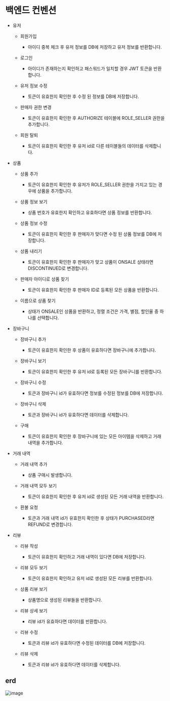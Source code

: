 백엔드 컨벤션
=============

* 유저
  * 회원가입
    * 아이디 중복 체크 후 유저 정보를 DB에 저장하고 유저 정보를 반환합니다.
  
  * 로그인
    * 아이디가 존재하는지 확인하고 패스워드가 일치할 경우 JWT 토큰을 반환합니다.

  * 유저 정보 수정
    * 토큰이 유효한지 확인한 후 수정 된 정보를 DB에 저장합니다.

  * 판매자 권한 변경
    * 토큰이 유효한지 확인한 후 AUTHORIZE 테이블에 ROLE_SELLER 권한을 추가합니다.
   
  * 회원 탈퇴
    * 토큰이 유효한지 확인한 후 유저 id로 다른 테이블들의 데이터를 삭제합니다.

* 상품
  * 상품 추가
    * 토큰이 유효한지 확인한 후 유저가 ROLE_SELLER 권한을 가지고 있는 경우에 상품을 추가합니다.

  * 상품 정보 보기
    * 상품 번호가 유효한지 확인하고 유효하다면 상품 정보를 반환합니다.

  * 상품 정보 수정
    * 토큰이 유효한지 확인한 후 판매자가 맞다면 수정 된 상품 정보를 DB에 저장합니다.

  * 상품 내리기
    * 토큰이 유효한지 확인한 후 판매자가 맞고 상품이 ONSALE 상태라면 DISCONTINUED로 변경합니다. 

  * 판매자 아이디로 상품 찾기
    * 토큰이 유효한지 확인한 후 판매자 ID로 등록된 모든 상품을 반환합니다.
   
  * 이름으로 상품 찾기
    * 상태가 ONSALE인 상품을 반환하고, 정렬 조건은 가격, 별점, 할인율 중 하나를 선택합니다. 

* 장바구니
  * 장바구니 추가
    * 토큰이 유효한지 확인한 후 상품이 유효하다면 장바구니에 추가합니다.

  * 장바구니 보기
    * 토큰이 유효한지 확인한 후 유저 id로 등록된 모든 장바구니를 반환합니다.

  * 장바구니 수정
    * 토큰과 장바구니 id가 유효하다면 정보를 수정된 정보를 DB에 저장합니다.
   
  * 장바구니 삭제
    * 토큰과 장바구니 id가 유효하다면 데이터를 삭제합니다.

  * 구매
    * 토큰이 유효한지 확인한 후 장바구니에 있는 모든 아이템을 삭제하고 거래 내역을 추가합니다.

* 거래 내역
  * 거래 내역 추가
    * 상품 구매시 발생합니다.

  * 거래 내역 모두 보기
    * 토큰이 유효한지 확인한 후 유저 id로 생성된 모든 거래 내역을 반환합니다.

  * 환불 요청
    * 토큰과 거래 내역 id가 유효한지 확인한 후 상태가 PURCHASED라면 REFUND로 변경합니다.
   
* 리뷰
  * 리뷰 작성
    * 토큰이 유효한지 확인하고 거래 내역이 있다면 DB에 저장합니다.
   
  * 리뷰 모두 보기
    * 토큰이 유효한지 확인하고 유저 id로 생성된 모든 리뷰를 반환합니다.
   
  * 상품 리뷰 보기
    * 상품명으로 생성된 리뷰들을 반환합니다.
   
  * 리뷰 상세 보기
    * 리뷰 id가 유효하다면 데이터를 반환합니다.

  * 리뷰 수정
    * 토큰과 리뷰 id가 유효하다면 수정된 데이터를 DB에 저장합니다.

  * 리뷰 삭제
    * 토큰과 리뷰 id가 유효하다면 데이터를 삭제합니다.

erd
---
![image](https://github.com/jsham0414/zerobase-commerce/assets/22838731/9ad09726-2638-49ea-a083-b54489bd8ad2)
